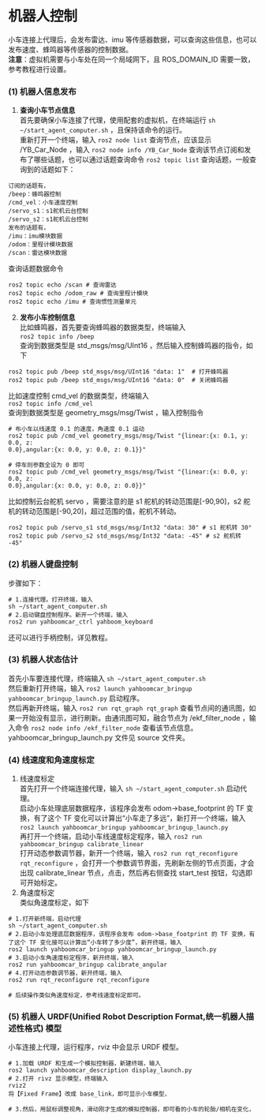 # 机器人控制
小车连接上代理后，会发布雷达、imu 等传感器数据，可以查询这些信息，也可以发布速度、蜂鸣器等传感器的控制数据。  
**注意**：虚拟机需要与小车处在同一个局域网下，且 ROS_DOMAIN_ID 需要一致，参考教程进行设置。
### (1) 机器人信息发布
1. **查询小车节点信息**  
首先要确保小车连接了代理，使用配套的虚拟机，在终端运行 `sh ~/start_agent_computer.sh` ，且保持该命令的运行。  
重新打开一个终端，输入 `ros2 node list` 查询节点，应该显示 /YB_Car_Node ，输入 `ros2 node info /YB_Car_Node` 查询该节点订阅和发布了哪些话题，也可以通过话题查询命令 `ros2 topic list` 查询话题，一般查询到的话题如下：
```
订阅的话题有，
/beep：蜂鸣器控制
/cmd_vel：小车速度控制
/servo_s1：s1舵机云台控制
/servo_s2：s1舵机云台控制
发布的话题有，
/imu：imu模块数据
/odom：里程计模块数据
/scan：雷达模块数据
```
查询话题数据命令
```
ros2 topic echo /scan # 查询雷达
ros2 topic echo /odom_raw # 查询里程计模块
ros2 topic echo /imu # 查询惯性测量单元
```
2. **发布小车控制信息**   
比如蜂鸣器，首先要查询蜂鸣器的数据类型，终端输入  
`ros2 topic info /beep`  
查询到数据类型是 std_msgs/msg/UInt16 ，然后输入控制蜂鸣器的指令，如下  
```
ros2 topic pub /beep std_msgs/msg/UInt16 "data: 1"  # 打开蜂鸣器
ros2 topic pub /beep std_msgs/msg/UInt16 "data: 0"  # 关闭蜂鸣器
```  
比如速度控制 cmd_vel 的数据类型，终端输入  
`ros2 topic info /cmd_vel`  
查询到数据类型是 geometry_msgs/msg/Twist ，输入控制指令
```
# 布小车以线速度 0.1 的速度，角速度 0.1 运动
ros2 topic pub /cmd_vel geometry_msgs/msg/Twist "{linear:{x: 0.1, y: 0.0, z:
0.0},angular:{x: 0.0, y: 0.0, z: 0.1}}"

# 停车则参数全设为 0 即可 
ros2 topic pub /cmd_vel geometry_msgs/msg/Twist "{linear:{x: 0.0, y: 0.0, z:
0.0},angular:{x: 0.0, y: 0.0, z: 0.0}}"
```

比如控制云台舵机 servo ，需要注意的是 s1 舵机的转动范围是[-90,90]，s2 舵机的转动范围是[-90,20]，超过范围的值，舵机不转动。
```
ros2 topic pub /servo_s1 std_msgs/msg/Int32 "data: 30" # s1 舵机转 30°
ros2 topic pub /servo_s2 std_msgs/msg/Int32 "data: -45" # s2 舵机转 -45°
```
### (2) 机器人键盘控制
步骤如下：
```
# 1.连接代理。打开终端，输入
sh ~/start_agent_computer.sh
# 2.启动键盘控制程序。新开一个终端，输入
ros2 run yahboomcar_ctrl yahboom_keyboard
```
还可以进行手柄控制，详见教程。

### (3) 机器人状态估计
首先小车要连接代理，终端输入 `sh ~/start_agent_computer.sh`  
然后重新打开终端，输入 `ros2 launch yahboomcar_bringup yahboomcar_bringup_launch.py` 启动程序。  
然后再新开终端，输入 `ros2 run rqt_graph rqt_graph` 查看节点间的通讯图，如果一开始没有显示，进行刷新。由通讯图可知，融合节点为 /ekf_filter_node ，输入命令 `ros2 node info /ekf_filter_node` 查看该节点信息。  
yahboomcar_bringup_launch.py 文件见 source 文件夹。
### (4) 线速度和角速度标定
1. 线速度标定  
首先打开一个终端连接代理，输入 `sh ~/start_agent_computer.sh` 启动代理。  
启动小车处理底层数据程序，该程序会发布 odom->base_footprint 的 TF 变换，有了这个 TF 变化可以计算出“小车走了多远”，新打开一个终端，输入  
`ros2 launch yahboomcar_bringup yahboomcar_bringup_launch.py`  
再打开一个终端，启动小车线速度标定程序，输入 `ros2 run yahboomcar_bringup calibrate_linear`  
打开动态参数调节器，新开一个终端，输入 `ros2 run rqt_reconfigure rqt_reconfigure` ，会打开一个参数调节界面，先刷新左侧的节点页面，才会出现 calibrate_linear 节点，点击，然后再右侧查找 start_test 按钮，勾选即可开始标定。  
2. 角速度标定  
类似角速度标定，如下
```
# 1.打开新终端，启动代理
sh ~/start_agent_computer.sh
# 2.启动小车处理底层数据程序，该程序会发布 odom->base_footprint 的 TF 变换，有了这个 TF 变化接可以计算出“小车转了多少度”，新开终端，输入
ros2 launch yahboomcar_bringup yahboomcar_bringup_launch.py
# 3.启动小车角速度标定程序，新开终端，输入
ros2 run yahboomcar_bringup calibrate_angular
# 4.打开动态参数调节器，新开终端，输入
ros2 run rqt_reconfigure rqt_reconfigure

# 后续操作类似角速度标定，参考线速度标定即可。
```
### (5) 机器人 URDF(Unified Robot Description Format,统一机器人描述性格式) 模型
小车连接上代理，运行程序，rviz 中会显示 URDF 模型。   
```
# 1.加载 URDF 和生成一个模拟控制器，新建终端，输入
ros2 launch yahboomcar_description display_launch.py
# 2.打开 rivz 显示模型，终端输入
rviz2
将【Fixed Frame】改成 base_link，即可显示小车模型，

# 3.然后，用鼠标调整视角，滑动刚才生成的模拟控制器，即可看的小车的轮胎/相机在变化，
```
